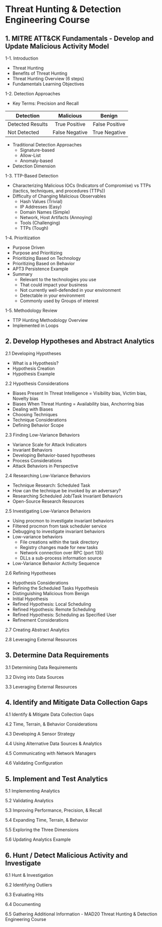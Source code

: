 # Threat Hunting & Detection Engineering Course

## 1. MITRE ATT&CK Fundamentals - Develop and Update Malicious Activity Model

1-1. Introduction

* Threat Hunting
* Benefits of Threat Hunting
* Threat Hunting Overview (6 steps)
* Fundamentals Learning Objectives

1-2. Detection Approaches

* Key Terms: Precision and Recall

Detection | Malicious | Benign
| ------------- |:-------------:| :-----:|
Detected Results | True Positive | False Positive
Not Detected | False Negative | True Negative

* Traditional Detection Approaches
  - Signature-based
  - Allow-List
  - Anomaly-based
* Detection Dimension

1-3. TTP-Based Detection

* Characterizing Malicious IOCs (Indicators of Compromise) vs TTPs (tactics, techniques, and procedures (TTPs))
* Difficulty of Changing Malicious Observables
  - Hash Values (Trivial)
  - IP Addresses (Easy)
  - Domain Names (Simple)
  - Network, Host Artifacts (Annoying)
  - Tools (Challenging)
  - TTPs (Tough)

1-4. Prioritization

* Purpose Driven
* Purpose and Prioritizing
* Prioritizing Based on Technology
* Prioritizing Based on Behavior
* APT3 Persistence Example
* Summary
  - Relevant to the technologies you use
  - That could impact your business
  - Not currently well-defended in your environment
  - Detectable in your environment
  - Commonly used by Groups of interest

1-5. Methodology Review

* TTP Hunting Methodology Overview
* Implemented in Loops

## 2. Develop Hypotheses and Abstract Analytics

2.1 Developing Hypotheses

* What is a Hypothesis?
* Hypothesis Creation
* Hypothesis Example

2.2 Hypothesis Considerations

* Biases Present In Threat Intelligence = Visibility bias, Victim bias, Novelty bias
* Biases When Threat Hunting = Availability bias, Anchorring bias
* Dealing with Biases
* Choosing Techniques
* Technique Considerations
* Defining Behavior Scope

2.3 Finding Low-Variance Behaviors

* Variance Scale for Attack Indicators
* Invariant Behaviors
* Developing Behavior-based hypotheses
* Process Considerations
* Attack Behaviors in Perspective

2.4 Researching Low-Variance Behaviors

* Technique Research: Scheduled Task
* How can the technique be invoked by an adversary?
* Researching Scheduled Job/Task Invariant Behaviors
* Open-Source Research Resources

2.5 Investigating Low-Variance Behaviors

* Using procmon to investigate invariant behaviors
* Filtered procmon from task scheduler service
* Debugging to investigate invariant behaviors
* Low-variance behaviors
  - File creations within the task directory
  - Registry changes made for new tasks
  - Network connection over RPC (port 135)
  - DLLs a sub-process information source
* Low-Variance Behavior Activity Sequence

2.6 Refining Hypotheses

* Hypothesis Considerations
* Refining the Scheduled Tasks Hypothesis
* Distinguishing Malicious from Benign
* Initial Hypothesis
* Refined Hypothesis: Local Scheduling
* Refined Hypothesis: Remote Scheduling
* Refined Hypothesis: Scheduling as Specified User
* Refinement Considerations

2.7 Creating Abstract Analytics

2.8 Leveraging External Resources

## 3. Determine Data Requirements

3.1 Determining Data Requirements

3.2 Diving into Data Sources

3.3 Leveraging External Resources

## 4. Identify and Mitigate Data Collection Gaps

4.1 Identify & Mitigate Data Collection Gaps

4.2 Time, Terrain, & Behavior Considerations

4.3 Developing A Sensor Strategy

4.4 Using Alternative Data Sources & Analytics

4.5 Communicating with Network Managers

4.6 Validating Configuration

## 5. Implement and Test Analytics

5.1 Implementing Analytics

5.2 Validating Analytics 

5.3 Improving Performance, Precision, & Recall

5.4 Expanding Time, Terrain, & Behavior

5.5 Exploring the Three Dimensions

5.6 Updating Analytics Example

## 6. Hunt / Detect Malicious Activity and Investigate

6.1 Hunt & Investigation

6.2 Identifying Outliers

6.3 Evaluating Hits

6.4 Documenting

6.5 Gathering Additional Information - MAD20 Threat Hunting & Detection Engineering Course

